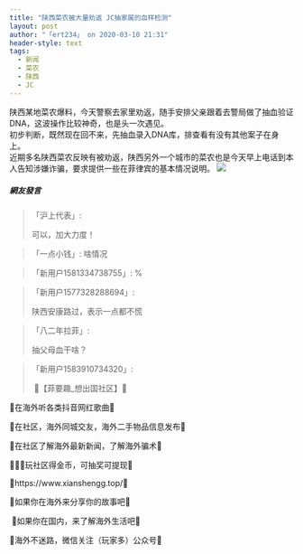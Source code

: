 ```yaml
---
title: "陕西菜农被大量劝返 JC抽家属的血样检测"
layout: post
author: "「ert234」 on 2020-03-10 21:31"
header-style: text
tags:
  - 新闻
  - 菜农
  - 陕西
  - JC
---
```


陕西某地菜农爆料，今天警察去家里劝返，随手安排父亲跟着去警局做了抽血验证DNA，这波操作比较神奇，也是头一次遇见。
<br>
初步判断，既然现在回不来，先抽血录入DNA库，排查看有没有其他案子在身上。
<br>
近期多名陕西菜农反映有被劝返，陕西另外一个城市的菜农也是今天早上电话到本人告知涉嫌诈骗，要求提供一些在菲律宾的基本情况说明。
<img src="http://images.feileyuan.com/images/ueditor/2020031021310000111092.png"><input type="hidden" value="菲乐园提供"><br>

##### 網友發言 
> 「沪上代表」:
> <p>可以，加大力度！</p>

> 「一点小钱」:
> 啥情况

> 「新用户1581334738755」:
> %

> 「新用户1577328288694」:
> <p>陕西安康路过，表示一点都不慌</p>

> 「八二年拉菲」:
> <p>抽父母血干啥？</p>

> 「新用户1583910734320」:
> <p>&nbsp;💎【菲要趣_想出国社区】💎</p>
<p>💎在海外听各类抖音网红歌曲💎</p>
<p>💎在社区，海外同城交友，海外二手物品信息发布💎</p>
<p>💎在社区了解海外最新新闻，了解海外骗术💎</p>
<p>💎💎💎玩社区得金币，可抽奖可提现💎</p>
<p>💎https://www.xianshengg.top/💎</p>
<p>💎如果你在海外来分享你的故事吧💎</p>
<p>&nbsp;💎如果你在国内，来了解海外生活吧💎</p>
<p>💎海外不迷路，微信关注（玩家多）公众号💎</p>



